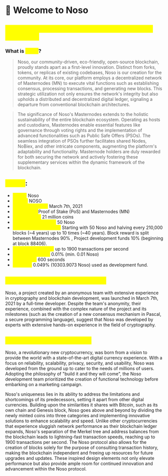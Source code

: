 # 👋 Welcome to Noso

## <mark style="color:yellow;">It's Our Blockchain - Pioneering Decentralized Innovation</mark>

### What is <mark style="color:yellow;">Noso</mark>? <a href="#overview" id="overview"></a>

> Noso, our community-driven, eco-friendly, open-source blockchain, proudly stands apart as a first-level innovation. Distinct from forks, tokens, or replicas of existing codebases, Noso is our creation for the community. At its core, our platform employs a decentralized network of Masternodes (MN) to execute vital functions such as establishing consensus, processing transactions, and generating new blocks. This strategic utilization not only ensures the network's integrity but also upholds a distributed and decentralized digital ledger, signaling a departure from conventional blockchain architectures.

> The significance of Noso's Masternodes extends to the holistic sustainability of the entire blockchain ecosystem. Operating as hosts and custodians, Masternodes enable essential features like governance through voting rights and the implementation of advanced functionalities such as Public Safe Offers (PSOs). The seamless integration of PSOs further facilitates shared Nodes, NoBiex, and other intricate components, augmenting the platform's adaptability and functionality. Masternode holders are duly rewarded for both securing the network and actively fostering these supplementary services within the dynamic framework of the blockchain.

## <mark style="color:yellow;">Specs</mark>: <a href="#specs" id="specs"></a>

* <mark style="color:yellow;">**Name:**</mark> Noso
* <mark style="color:yellow;">**Ticker:**</mark> NOSO
* <mark style="color:yellow;">**GENESYS block:**</mark> March 7th, 2021
* <mark style="color:yellow;">**Consensus:**</mark>Proof of Stake (PoS) and Masternodes (MN)
* <mark style="color:yellow;">**Total Supply:**</mark> 21 million coins
* <mark style="color:yellow;">**Initial Block Reward:**</mark> 50 Noso
* <mark style="color:yellow;">**Current Block Reward:**</mark> Starting with 50 Noso and halving every 210,000 blocks (\~4 years) up to 10 times (\~40 years). Block reward is split between Masternodes 90% , Project development funds 10% (beginning at block 88406).
* <mark style="color:yellow;">**Transaction speed:**</mark> up to 1900 transactions per second
* <mark style="color:yellow;">**Transaction cost:**</mark> 0.01% (min. 0.01 Noso)
* <mark style="color:yellow;">**Block time:**</mark> 600 seconds
* <mark style="color:yellow;">**Premine:**</mark> 0.049% (10303.9073 Noso) used as development fund.

## <mark style="color:yellow;">Who are the Founders of Noso?</mark>

Noso, a project created by an anonymous team with extensive experience in cryptography and blockchain development, was launched in March 7th, 2021 by a full-time developer. Despite the team's anonymity, their experience, combined with the complex nature of the project and its milestones (such as the creation of a new consensus mechanism in Pascal, a secure programming language), suggest that Noso was developed by experts with extensive hands-on experience in the field of cryptography.

## <mark style="color:yellow;">What makes Noso Unique?</mark>

Noso, a revolutionary new cryptocurrency, was born from a vision to provide the world with a state-of-the-art digital currency experience. With a focus on reliability, scalability, privacy, security, and usability, Noso was developed from the ground up to cater to the needs of millions of users. Adopting the philosophy of "build it and they will come", the Noso development team prioritized the creation of functional technology before embarking on a marketing campaign.

Noso's uniqueness lies in its ability to address the limitations and shortcomings of its predecessors, setting it apart from other digital currencies. Building upon the similarities it shares with Bitcoin, such as its own chain and Genesis block, Noso goes above and beyond by dividing the newly minted coins into three categories and implementing innovative solutions to enhance scalability and speed. Unlike other cryptocurrencies that experience sluggish network performance as their blockchain ledger expands, Noso's separation of the Merkel tree and address balances from the blockchain leads to lightning-fast transaction speeds, reaching up to 1900 transactions per second. The Noso protocol also allows for the creation of blocks solely for the purpose of consulting transaction history, making the blockchain independent and freeing up resources for future upgrades and updates. These inspired design elements not only elevate performance but also provide ample room for continued innovation and advancement within the Noso protocol.
